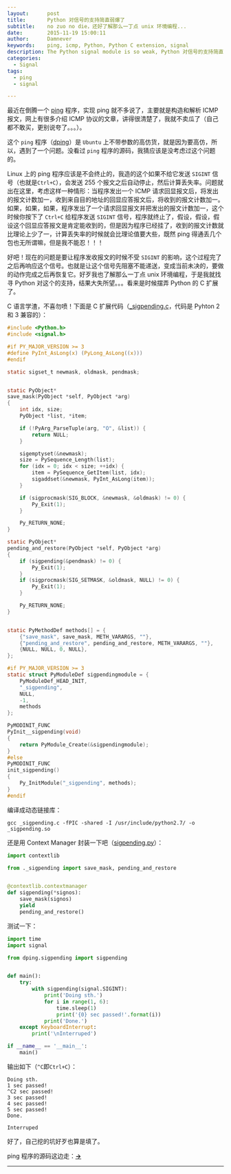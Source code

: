 ```yaml
---
layout:      post
title:       Python 对信号的支持简直弱爆了
subtitle:    no zuo no die，还好了解那么一丁点 unix 环境编程...
date:        2015-11-19 15:00:11
author:      Damnever
keywords:    ping, icmp, Python, Python C extension, signal
description: The Python signal module is so weak, Python 对信号的支持简直弱爆了
categories:
  - Signal
tags:
  - ping
  - signal

---
```


最近在倒腾一个 [ping](https://github.com/Damnever/dping) 程序，实现 ping 就不多说了，主要就是构造和解析 ICMP 报文，网上有很多介绍 ICMP 协议的文章，讲得很清楚了，我就不卖瓜了（自己都不敢买，更别说夸了。。。）。

这个 `ping` 程序（[dping](https://github.com/Damnever/dping)）是 `Ubuntu` 上不带参数的高仿货，就是因为要高仿，所以，遇到了一个问题。没看过 `ping` 程序的源码，我猜应该是没考虑过这个问题的。

Linux 上的 ping 程序应该是不会终止的，我造的这个如果不给它发送 `SIGINT` 信号（也就是`Ctrl+C`），会发送 255 个报文之后自动停止，然后计算丢失率。问题就出在这里，考虑这样一种情形：当程序发出一个 ICMP 请求回显报文后，将发出的报文计数加一，收到来自目的地址的回显应答报文后，将收到的报文计数加一。如果，如果，如果，程序发出了一个请求回显报文并把发出的报文计数加一，这个时候你按下了 `Ctrl+C` 给程序发送 `SIGINT` 信号，程序就终止了，假设，假设，假设这个回显应答报文是肯定能收到的，但是因为程序已经挂了，收到的报文计数就比理论上少了一，计算丢失率的时候就会比理论值要大些，既然 ping 得通丢几个包也无所谓嘛，但是我不能忍！！！

好吧！现在的问题是要让程序发收报文的时候不受 `SIGINT` 的影响，这个过程完了之后再响应这个信号。也就是让这个信号先阻塞不能递送，变成当前未决的，要做的动作完成之后再恢复它。好歹我也了解那么一丁点 unix 环境编程，于是我就找寻 Python 对这个的支持，结果大失所望。。。看来是时候摆弄 Python 的 C 扩展了。

C 语言学渣，不喜勿喷！下面是 C 扩展代码（[_sigpending.c](https://github.com/Damnever/dping/blob/master/dping/_sigpending.c)，代码是 Pyhton 2 和 3 兼容的）：

```C
#include <Python.h>
#include <signal.h>

#if PY_MAJOR_VERSION >= 3
#define PyInt_AsLong(x) (PyLong_AsLong((x)))
#endif

static sigset_t newmask, oldmask, pendmask;


static PyObject*
save_mask(PyObject *self, PyObject *arg)
{
    int idx, size;
    PyObject *list, *item;

    if (!PyArg_ParseTuple(arg, "O", &list)) {
        return NULL;
    }

    sigemptyset(&newmask);
    size = PySequence_Length(list);
    for (idx = 0; idx < size; ++idx) {
        item = PySequence_GetItem(list, idx);
        sigaddset(&newmask, PyInt_AsLong(item));
    }

    if (sigprocmask(SIG_BLOCK, &newmask, &oldmask) != 0) {
        Py_Exit(1);
    }

    Py_RETURN_NONE;
}

static PyObject*
pending_and_restore(PyObject *self, PyObject *arg)
{
    if (sigpending(&pendmask) != 0) {
        Py_Exit(1);
    }
    if (sigprocmask(SIG_SETMASK, &oldmask, NULL) != 0) {
        Py_Exit(1);
    }

    Py_RETURN_NONE;
}


static PyMethodDef methods[] = {
    {"save_mask", save_mask, METH_VARARGS, ""},
    {"pending_and_restore", pending_and_restore, METH_VARARGS, ""},
    {NULL, NULL, 0, NULL},
};

#if PY_MAJOR_VERSION >= 3
static struct PyModuleDef sigpendingmodule = {
    PyModuleDef_HEAD_INIT,
    "_sigpending",
    NULL,
    -1,
    methods
};

PyMODINIT_FUNC
PyInit__sigpending(void)
{
    return PyModule_Create(&sigpendingmodule);
}
#else
PyMODINIT_FUNC
init_sigpending()
{
    Py_InitModule("_sigpending", methods);
}
#endif
```

编译成动态链接库：
```
gcc _sigpending.c -fPIC -shared -I /usr/include/python2.7/ -o _sigpending.so
```

还是用 Context Manager 封装一下吧（[sigpending.py](https://github.com/Damnever/dping/blob/master/dping/sigpending.py)）：

```Python
import contextlib

from ._sigpending import save_mask, pending_and_restore


@contextlib.contextmanager
def sigpending(*signos):
    save_mask(signos)
    yield
    pending_and_restore()
```

测试一下：

```Python
import time
import signal

from dping.sigpending import sigpending


def main():
    try:
        with sigpending(signal.SIGINT):
            print('Doing sth.')
            for i in range(1, 6):
                time.sleep(1)
                print('{0} sec passed!'.format(i))
            print('Done.')
    except KeyboardInterrupt:
        print('\nInterruped')

if __name__ == '__main__':
    main()
```

输出如下（`^C`即`Ctrl+C`）：

```
Doing sth.
1 sec passed!
^C2 sec passed!
3 sec passed!
4 sec passed!
5 sec passed!
Done.

Interruped
```

好了，自己挖的坑好歹也算是填了。

ping 程序的源码这边走：**[→](https://github.com/Damnever/dping)**

***
